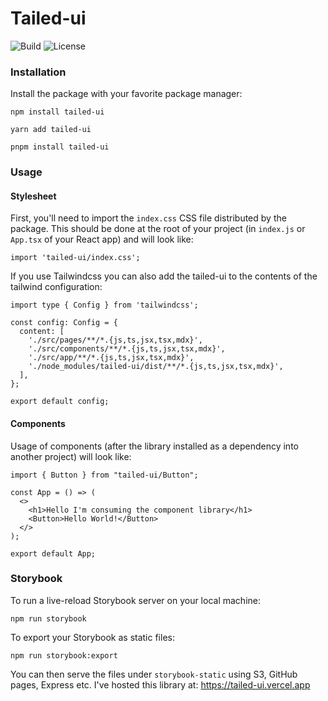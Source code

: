 # Tailed-ui

![Build](https://img.shields.io/github/actions/workflow/status/alex289/tailed-ui/release.yml?style=flat-square)
![License](https://img.shields.io/github/license/alex289/tailed-ui?style=flat-square)

### Installation

Install the package with your favorite package manager:

```
npm install tailed-ui

yarn add tailed-ui

pnpm install tailed-ui
```

### Usage

#### Stylesheet

First, you'll need to import the `index.css` CSS file distributed by the package. This should be done at the root of your project (in `index.js` or `App.tsx` of your React app) and will look like:

```tsx
import 'tailed-ui/index.css';
```

If you use Tailwindcss you can also add the tailed-ui to the contents of the tailwind configuration:

```tsx
import type { Config } from 'tailwindcss';

const config: Config = {
  content: [
    './src/pages/**/*.{js,ts,jsx,tsx,mdx}',
    './src/components/**/*.{js,ts,jsx,tsx,mdx}',
    './src/app/**/*.{js,ts,jsx,tsx,mdx}',
    './node_modules/tailed-ui/dist/**/*.{js,ts,jsx,tsx,mdx}',
  ],
};

export default config;
```

#### Components

Usage of components (after the library installed as a dependency into another project) will look like:

```TSX
import { Button } from "tailed-ui/Button";

const App = () => (
  <>
    <h1>Hello I'm consuming the component library</h1>
    <Button>Hello World!</Button>
  </>
);

export default App;
```

### Storybook

To run a live-reload Storybook server on your local machine:

```
npm run storybook
```

To export your Storybook as static files:

```
npm run storybook:export
```

You can then serve the files under `storybook-static` using S3, GitHub pages, Express etc. I've hosted this library at: https://tailed-ui.vercel.app
